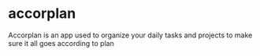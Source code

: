 # accorplan
Accorplan is an app used to organize your daily tasks and projects to make sure it all goes according to plan
